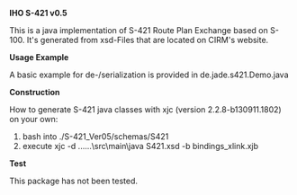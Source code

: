 **IHO S-421 v0.5**

This is a java implementation of S-421 Route Plan Exchange based on S-100.
It's generated from xsd-Files that are located on CIRM's website.

**Usage Example**

A basic example for de-/serialization is provided in de.jade.s421.Demo.java

**Construction**

How to generate S-421 java classes with xjc (version 2.2.8-b130911.1802) on your own:

1) bash into ./S-421_Ver05/schemas/S421
2) execute xjc -d ..\..\..\src\main\java S421.xsd -b bindings_xlink.xjb

**Test**

This package has not been tested.
